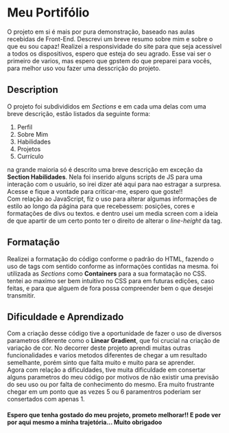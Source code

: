 # Meu Portifólio

O projeto em si é mais por pura demonstração, baseado nas aulas recebidas de Front-End. Descrevi um breve resumo sobre mim e sobre o que eu sou capaz! Realizei a responsividade do site para que seja acessivel a todos os dispositivos, espero que esteja do seu agrado. Esse vai ser o primeiro de varios, mas espero que gpstem do que preparei para vocês, para melhor uso vou fazer uma desscrição do projeto.

## Description
O projeto foi subdivididos em *Sections* e em cada uma delas com uma breve descrição, estão listados da seguinte forma:
1. Perfil
2. Sobre Mim
3. Habilidades
4. Projetos
5. Currículo

na grande maioria só é descrito uma breve descrição em exceção da **Section Habilidades**. Nela foi inserido alguns scripts de JS para uma interação com o usuário, so irei dizer até aqui para nao estragar a surpresa. Acesse e fique a vontade para criticar-me, espero que goste!!<br>
Com relação ao JavaScript, fiz o uso para alterar algumas informações de estilo ao longo da página para que recebessem: posições, cores e formatações de divs ou textos. e dentro usei um media screen com a ideia de que apartir de um certo ponto ter o direito de alterar o *line-height* da tag.

## Formatação
Realizei a formatação do código conforme o padrão do HTML, fazendo o uso de tags com sentido conforme as informações contidas na mesma. foi utilizada as *Sections* como **Containers** para a sua formatação no CSS. tentei ao maximo ser bem intuitivo no CSS para em futuras edições, caso feitas, e para que alguem de fora possa compreender bem o que desejei transmitir.

## Dificuldade e Aprendizado
Com a criação desse código tive a oportunidade de fazer o uso de diversos parametros diferente como o **Linear Gradient**, que foi crucial na criação de variação de cor. No decorrer deste projeto aprendi muitas outras funcionalidades e varios metodos diferentes de chegar a um resultado semelhante, porém sinto que falta muito e muito para se aprender.<br>
Agora com relação a dificuldades, tive muita dificuldade em consertar alguns parametros do meu código por motivos de não existir uma previsão do seu uso ou por falta de conhecimento do mesmo. Era muito frustrante chegar em um ponto que as vezes 5 ou 6 paramentros poderiam ser consertados com apenas 1.

#### Espero que tenha gostado do meu projeto, prometo melhorar!! E pode ver por aqui mesmo a minha trajetória... Muito obrigadoo
